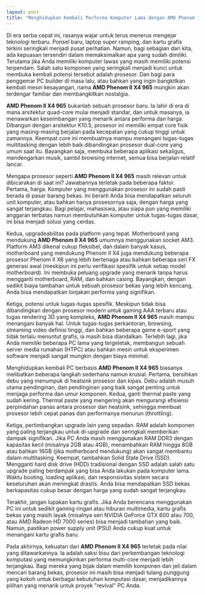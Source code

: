 ```yaml
---
layout: post
title: "Menghidupkan Kembali Performa Komputer Lama dengan AMD Phenom II X4 965"
---
```


Di era serba cepat ini, rasanya wajar untuk terus menerus mengejar teknologi terbaru. Ponsel baru, laptop super ramping, dan kartu grafis terkini seringkali menjadi pusat perhatian. Namun, bagi sebagian dari kita, ada kepuasan tersendiri dalam memaksimalkan apa yang sudah dimiliki. Terutama jika Anda memiliki komputer lawas yang masih memiliki potensi terpendam. Salah satu komponen yang seringkali menjadi kunci untuk membuka kembali potensi tersebut adalah prosesor. Dan bagi para penggemar PC builder di masa lalu, atau bahkan yang ingin bangkitkan kembali mesin kesayangan, nama **AMD Phenom II X4 965** mungkin akan terdengar familiar dan membangkitkan nostalgia.

**AMD Phenom II X4 965** bukanlah sebuah prosesor baru. Ia lahir di era di mana arsitektur quad-core mulai menjadi standar, dan untuk masanya, ia menawarkan keseimbangan yang menarik antara performa dan harga. Dibangun dengan arsitektur K10.5, prosesor ini memiliki empat core fisik yang masing-masing berjalan pada kecepatan yang cukup tinggi untuk zamannya. Keempat core ini membuatnya mampu menangani tugas-tugas multitasking dengan lebih baik dibandingkan prosesor dual-core yang umum saat itu. Bayangkan saja, membuka beberapa aplikasi sekaligus, mendengarkan musik, sambil browsing internet, semua bisa berjalan relatif lancar.

Mengapa prosesor seperti **AMD Phenom II X4 965** masih relevan untuk dibicarakan di saat ini? Jawabannya terletak pada beberapa faktor. Pertama, harga. Komputer yang menggunakan prosesor ini sudah pasti berada di pasar barang bekas. Ini berarti Anda bisa mendapatkan seluruh unit komputer, atau bahkan hanya prosesornya saja, dengan harga yang sangat terjangkau. Bagi pelajar, mahasiswa, atau siapa pun yang memiliki anggaran terbatas namun membutuhkan komputer untuk tugas-tugas dasar, ini bisa menjadi solusi yang cerdas.

Kedua, upgradeabilitas pada platform yang tepat. Motherboard yang mendukung **AMD Phenom II X4 965** umumnya menggunakan socket AM3. Platform AM3 dikenal cukup fleksibel, dan dalam banyak kasus, motherboard yang mendukung Phenom II X4 juga mendukung beberapa prosesor Phenom II X6 yang lebih bertenaga atau bahkan beberapa seri FX generasi awal (meskipun ini perlu verifikasi spesifik untuk setiap model motherboard). Ini membuka peluang upgrade yang menarik tanpa harus mengganti motherboard, RAM, dan bahkan casing. Bayangkan, dengan sedikit biaya tambahan untuk sebuah prosesor bekas yang lebih kencang, Anda bisa mendapatkan lonjakan performa yang signifikan.

Ketiga, potensi untuk tugas-tugas spesifik. Meskipun tidak bisa dibandingkan dengan prosesor modern untuk gaming AAA terbaru atau tugas rendering 3D yang kompleks, **AMD Phenom II X4 965** masih mampu menangani banyak hal. Untuk tugas-tugas perkantoran, browsing, streaming video definisi tinggi, dan bahkan beberapa game e-sport yang tidak terlalu menuntut grafis, ia masih bisa diandalkan. Terlebih lagi, jika Anda memiliki beberapa PC lama yang tergeletak, membangun sebuah server media rumahan (HTPC) atau bahkan mesin untuk eksperimen software menjadi sangat mungkin dengan biaya minimal.

Menghidupkan kembali PC berbasis **AMD Phenom II X4 965** biasanya melibatkan beberapa langkah sederhana namun krusial. Pertama, bersihkan debu yang menumpuk di heatsink prosesor dan kipas. Debu adalah musuh utama pendinginan, dan pendinginan yang baik sangat penting untuk menjaga performa dan umur komponen. Kedua, ganti thermal paste yang sudah kering. Thermal paste yang mengering akan mengurangi efisiensi perpindahan panas antara prosesor dan heatsink, sehingga membuat prosesor lebih cepat panas dan performanya menurun (throttling).

Ketiga, pertimbangkan upgrade lain yang sepadan. RAM adalah komponen yang paling terjangkau untuk di-upgrade dan seringkali memberikan dampak signifikan. Jika PC Anda masih menggunakan RAM DDR3 dengan kapasitas kecil (misalnya 2GB atau 4GB), menambahkan RAM hingga 8GB atau bahkan 16GB (jika motherboard mendukung) akan sangat membantu dalam multitasking. Keempat, tambahkan Solid State Drive (SSD). Mengganti hard disk drive (HDD) tradisional dengan SSD adalah salah satu upgrade paling berdampak yang bisa Anda lakukan pada komputer lama. Waktu booting, loading aplikasi, dan responsivitas sistem secara keseluruhan akan meningkat drastis. Anda bisa mendapatkan SSD bekas berkapasitas cukup besar dengan harga yang sudah sangat terjangkau.

Terakhir, jangan lupakan kartu grafis. Jika Anda berencana menggunakan PC ini untuk sedikit gaming ringan atau hiburan multimedia, kartu grafis bekas yang masih layak (misalnya seri NVIDIA GeForce GTX 600 atau 700, atau AMD Radeon HD 7000 series) bisa menjadi tambahan yang baik. Namun, pastikan power supply unit (PSU) Anda cukup kuat untuk menangani kartu grafis baru.

Pada akhirnya, kekuatan dari **AMD Phenom II X4 965** terletak pada nilai yang ditawarkannya. Ia adalah saksi bisu dari perkembangan teknologi komputasi yang memungkinkan performa multi-core menjadi lebih terjangkau. Bagi mereka yang bijak dalam memilih komponen dan jeli dalam mencari barang bekas, prosesor ini masih bisa menjadi tulang punggung yang kokoh untuk berbagai kebutuhan komputasi dasar, menjadikannya pilihan yang menarik untuk proyek "revival" PC Anda.
